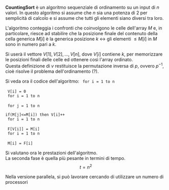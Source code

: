**CountingSort** è un algoritmo sequenziale di ordinamento su un input di $n$ valori. In questo algoritmo si assume che $n$ sia una potenza di $2$ per semplicità di calcolo e si assume che tutti gli elementi siano diversi tra loro.<br />

L'algoritmo conteggia i confronti che coinvolgono le celle dell'array $M$ e, in particolare, riesce ad stabilire che la posizione finale del contenuto della cella generica $M[i]$ è la generica posizione $k$ $\leftrightarrow$ gli elementi $\leq M[i] \text{ in } M$ sono in numero pari a $k$. <br />

Si userà il vettore $V[1], V[2],..., V[n]$,  dove $V[i]$ contiene $k$, per memorizzare le posizioni finali delle celle ed ottenere così l'array ordinato.<br />
Questa definizione di $v$ restituisce la permutazione inversa di $p$, ovvero $p^{-1}$, cioè risolve il problema dell'ordinamento (?).<br />

Si veda ora il codice dell'algoritmo:
<code>
for i = 1 to n
</code><br />
<code>
V[i] = 0
</code><br />
<code>
for i = 1 to n
</code><br />
<code>
for j = 1 to n
</code><br />
<code>
if(M[j]<=M[i]) then V[i]++
</code><br />
<code>
for i = 1 to n
</code><br />
<code>
F[V[i]] = M[i]
</code><br />
<code>
for i = 1 to n
</code><br />
<code>
M[i] = F[i]
</code><br />
	
Si valutano ora le prestazioni dell'algoritmo.<br />
La seconda fase è quella più pesante in termini di tempo.
$$t = n^2$$

Nella versione parallela, si può lavorare cercando di utilizzare un numero di processori 